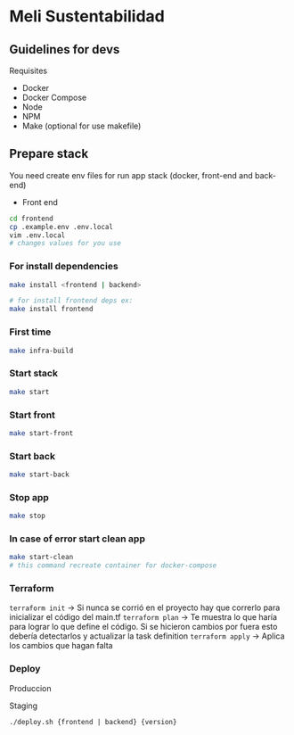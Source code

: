 # Meli Sustentabilidad

## Guidelines for devs

Requisites

- Docker
- Docker Compose
- Node
- NPM
- Make (optional for use makefile)

## Prepare stack

You need create env files for run app stack (docker, front-end and back-end)

- Front end

```sh
cd frontend
cp .example.env .env.local
vim .env.local
# changes values for you use
```

### For install dependencies

```sh
make install <frontend | backend>

# for install frontend deps ex:
make install frontend
```

### First time

```sh
make infra-build
```

### Start stack

```sh
make start
```

### Start front

```sh
make start-front
```

### Start back

```sh
make start-back
```

### Stop app

```sh
make stop
```

### In case of error start clean app

```sh
make start-clean
# this command recreate container for docker-compose
```

### Terraform

`terraform init` -> Si nunca se corrió en el proyecto hay que correrlo para inicializar el código del main.tf
`terraform plan` -> Te muestra lo que haría para lograr lo que define el código. Si se hicieron cambios por fuera esto debería detectarlos y actualizar la task definition
`terraform apply` -> Aplica los cambios que hagan falta

### Deploy

Produccion


Staging


```
./deploy.sh {frontend | backend} {version}
```
